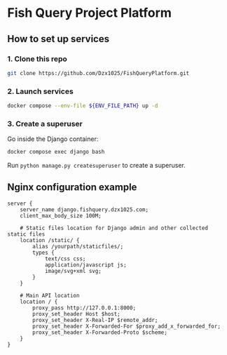 # Fish Query Project Platform

## How to set up services

### 1. Clone this repo

```bash
git clone https://github.com/Dzx1025/FishQueryPlatform.git
```

### 2. Launch services

```bash
docker compose --env-file ${ENV_FILE_PATH} up -d
```

### 3. Create a superuser

Go inside the Django container:

```bash
docker compose exec django bash
```

Run `python manage.py createsuperuser` to create a superuser.

## Nginx configuration example

```nginx
server {
    server_name django.fishquery.dzx1025.com;
    client_max_body_size 100M;

    # Static files location for Django admin and other collected static files
    location /static/ {
        alias /yourpath/staticfiles/;
        types {
            text/css css;
            application/javascript js;
            image/svg+xml svg;
        }
    }

    # Main API location
    location / {
        proxy_pass http://127.0.0.1:8000;
        proxy_set_header Host $host;
        proxy_set_header X-Real-IP $remote_addr;
        proxy_set_header X-Forwarded-For $proxy_add_x_forwarded_for;
        proxy_set_header X-Forwarded-Proto $scheme;
    }
}
```
